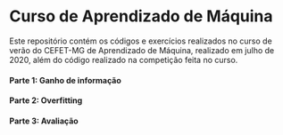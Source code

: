 # Curso de Aprendizado de Máquina

Este repositório contém os códigos e exercícios realizados no curso de verão do CEFET-MG de Aprendizado de Máquina, realizado em julho de 2020, além do código realizado na competição feita no curso.

#### Parte 1: Ganho de informação
#### Parte 2: Overfitting
#### Parte 3: Avaliação
